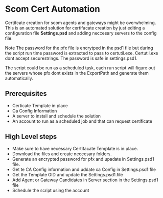# Scom Cert Automation
Certifcate creation for scom agents and gateways might be overwhelming. This is an automated solution for certifacate creation by just editing a configuration file **Settings.psd** and adding neccesary servers to the config file.

Note The password for the pfx file is encrytped in the psd1 file but during the script run time password is extracted to pass to certutil.exe. Certutil.exe dont accept securestrings. The password is safe in settings.psd1. 

The script could be run as a scheduled task, each run script will figure out the servers whose pfx dont exists in the ExportPath and generate them automatically. 

## Prerequisites
- Certicate Template in place
- Ca Config Information
- A server to install and schedule the solution
- An account to run as a scheduled job and that can request certificate

## High Level steps

- Make sure to have necessary Certifacate Template is in place.
- Download the files and create neccesary folders.
- Generate an encrypted password for pfx and upadate in Settings.psd1 file. 
- Get te CA Config information and uddate ca Config in Settings.psd1 file
- Get the Template OID and update the Settings.psd1.file
- Add Agent or Gateway Candidates in Server section in the Settings.psd1 file
- Schedule the script using the account
